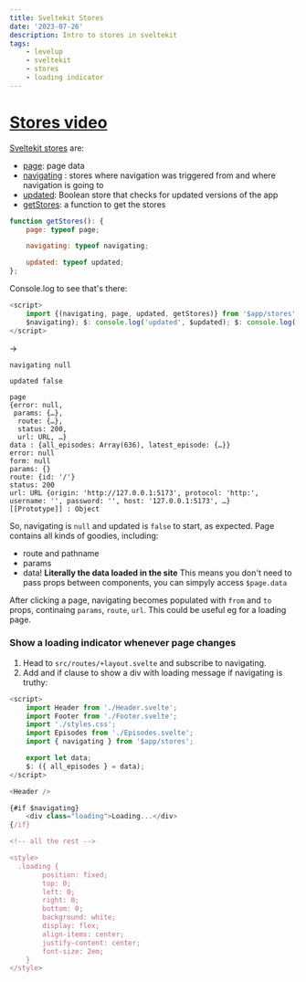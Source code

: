 ```yaml
---
title: Sveltekit Stores
date: '2023-07-26'
description: Intro to stores in sveltekit
tags:
    - levelup
    - sveltekit
    - stores
    - loading indicator
---
```


# [Stores video](https://levelup.video/tutorials/sveltekit/sveltekit-stores)

[Sveltekit stores](https://kit.svelte.dev/docs/modules#$app-stores) are:

-   [page](https://kit.svelte.dev/docs/modules#$app-stores-page): page data
-   [navigating](https://kit.svelte.dev/docs/modules#$app-stores-navigating) : stores where navigation was triggered from and where navigation is going to
-   [updated](https://kit.svelte.dev/docs/modules#$app-stores-updated): Boolean store that checks for updated versions of the app
-   [getStores](https://kit.svelte.dev/docs/modules#$app-stores-getstores): a function to get the stores

```javascript
function getStores(): {
    page: typeof page;

    navigating: typeof navigating;

    updated: typeof updated;
};
```

Console.log to see that's there:

```javascript
<script>
	import {(navigating, page, updated, getStores)} from '$app/stores'; $: console.log('navigating',
	$navigating); $: console.log('updated', $updated); $: console.log('page', $page);
</script>
```

->

```
navigating null

updated false

page
{error: null,
 params: {…},
  route: {…},
  status: 200,
  url: URL, …}
data : {all_episodes: Array(636), latest_episode: {…}}
error: null
form: null
params: {}
route: {id: '/'}
status: 200
url: URL {origin: 'http://127.0.0.1:5173', protocol: 'http:', username: '', password: '', host: '127.0.0.1:5173', …}
[[Prototype]] : Object
```

So, navigating is `null` and updated is `false` to start, as expected.
Page contains all kinds of goodies, including:

-   route and pathname
-   params
-   data! **Literally the data loaded in the site** This means you don't need to pass props between components, you can simpyly access `$page.data`

After clicking a page, navigating becomes populated with `from` and `to` props, continaing `params`, `route`, `url`. This could be useful eg for a loading page.

### Show a loading indicator whenever page changes

1. Head to `src/routes/+layout.svelte` and subscribe to navigating.
2. Add and if clause to show a div with loading message if navigating is truthy:

```javascript
<script>
	import Header from './Header.svelte';
	import Footer from './Footer.svelte';
	import './styles.css';
	import Episodes from './Episodes.svelte';
    import { navigating } from '$app/stores';

	export let data;
	$: ({ all_episodes } = data);
</script>

<Header />

{#if $navigating}
    <div class="loading">Loading...</div>
{/if}

<!-- all the rest -->

<style>
  .loading {
        position: fixed;
        top: 0;
        left: 0;
        right: 0;
        bottom: 0;
        background: white;
        display: flex;
        align-items: center;
        justify-content: center;
        font-size: 2em;
    }
</style>
```
